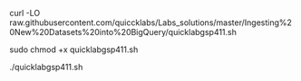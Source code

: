 curl -LO raw.githubusercontent.com/quiccklabs/Labs_solutions/master/Ingesting%20New%20Datasets%20into%20BigQuery/quicklabgsp411.sh

sudo chmod +x quicklabgsp411.sh

./quicklabgsp411.sh